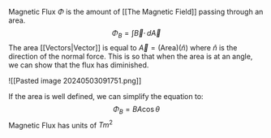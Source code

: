 Magnetic Flux $\Phi$ is the amount of [[The Magnetic Field]] passing through an area.
$$
\Phi_{B}= \int \vec{B} \cdot \, d\vec{A} 
$$
The area [[Vectors|Vector]] is equal to $\vec{A}=({\text{Area})}(\hat{n})$ where $\hat{n}$ is the direction of the normal force. This is so that when the area is at an angle, we can show that the flux has diminished.

![[Pasted image 20240503091751.png]]

If the area is well defined, we can simplify the equation to:
$$
\Phi_{B} = BA\cos\theta
$$
Magnetic Flux has units of $Tm^2$